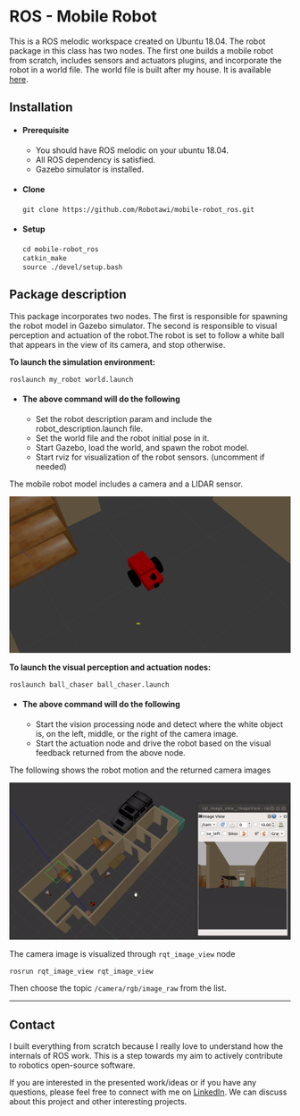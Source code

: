 # ROS - Mobile Robot
This is a ROS melodic workspace created on Ubuntu 18.04. The robot package in this class has two nodes. The first one builds a mobile robot from scratch, includes sensors and actuators plugins, and incorporate the robot in a world file. The world file is built after my house. It is available [here](https://github.com/Robotawi/gazebo_world).

## Installation

- #### Prerequisite
    - You should have ROS melodic on your ubuntu 18.04.
    - All ROS dependency is satisfied.
    - Gazebo simulator is installed.

- #### Clone

    ```
    git clone https://github.com/Robotawi/mobile-robot_ros.git
    ```

- #### Setup
    ```
    cd mobile-robot_ros
    catkin_make
    source ./devel/setup.bash
    ```
## Package description
This package incorporates two nodes. The first is responsible for spawning the robot model in Gazebo simulator. The second is responsible to visual perception and actuation of the robot.The robot is set to follow a white ball that appears in the view of its camera, and stop otherwise. 

**To launch the simulation environment:**
```
roslaunch my_robot world.launch
```

- #### The above command will do the following
    - Set the robot description param and include the robot_description.launch file.
    - Set the world file and the robot initial pose in it.
    - Start Gazebo, load the world, and spawn the robot model.
    - Start rviz for visualization of the robot sensors. (uncomment if needed)
  
The mobile robot model includes a camera and a LIDAR sensor.

![](./pkg_images/rbt_model.png)



**To launch the visual perception and actuation nodes:**
```
roslaunch ball_chaser ball_chaser.launch
```
- #### The above command will do the following
    - Start the vision processing node and detect where the white object is, on the left, middle, or the right of the camera image.
    - Start the actuation node and drive the robot based on the visual feedback returned from the above node.

The following shows the robot motion and the returned camera images

![](./pkg_images/mobile_robot15.gif)

 The camera image is visualized through `rqt_image_view` node
 ```
 rosrun rqt_image_view rqt_image_view
 ```
 Then choose the topic `/camera/rgb/image_raw` from the list.

 ---

## Contact
I built everything from scratch because I really love to understand how the internals of ROS work. This is a step towards my aim to actively contribute to robotics open-source software.

If you are interested in the presented work/ideas or if you have any questions, please feel free to connect with me on [LinkedIn](https://www.linkedin.com/in/mohraess). We can discuss about this project and other interesting projects.